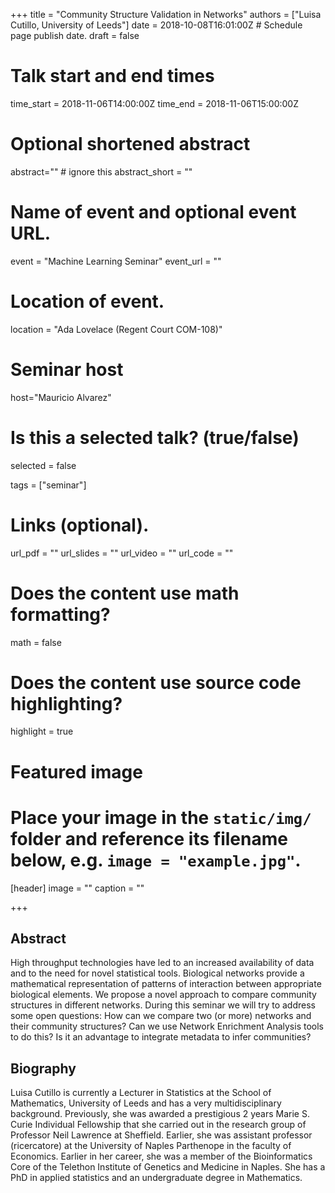 +++
title = "Community Structure Validation in Networks"
authors = ["Luisa Cutillo, University of Leeds"]
date = 2018-10-08T16:01:00Z  # Schedule page publish date.
draft = false

# Talk start and end times
time_start = 2018-11-06T14:00:00Z
time_end = 2018-11-06T15:00:00Z

# Optional shortened abstract
abstract="" # ignore this
abstract_short = ""

# Name of event and optional event URL.
event = "Machine Learning Seminar"
event_url = ""

# Location of event.
location = "Ada Lovelace (Regent Court COM-108)"

# Seminar host
host="Mauricio Alvarez"

# Is this a selected talk? (true/false)
selected = false

tags = ["seminar"]

# Links (optional).
url_pdf = ""
url_slides = ""
url_video = ""
url_code = ""

# Does the content use math formatting?
math = false

# Does the content use source code highlighting?
highlight = true

# Featured image
# Place your image in the `static/img/` folder and reference its filename below, e.g. `image = "example.jpg"`.
[header]
image = ""
caption = ""

+++

## Abstract

High throughput technologies have led to an increased availability of data and to the need for novel statistical tools. Biological networks provide a mathematical representation of patterns of interaction between appropriate biological elements. We propose a novel approach to compare community structures in different networks. During this seminar we will try to address some open questions: How can we compare two (or more) networks and their community structures? Can we use Network Enrichment Analysis tools to do this? Is it an advantage to integrate metadata to infer communities?

## Biography

Luisa Cutillo is currently a Lecturer in Statistics at the School of Mathematics, University of Leeds and has a very multidisciplinary background. Previously, she was awarded a prestigious 2 years Marie S. Curie Individual Fellowship that she carried out in the research group of Professor Neil Lawrence at Sheffield. Earlier, she was assistant professor (ricercatore) at the University of Naples Parthenope in the faculty of Economics. Earlier in her career, she was a member of the Bioinformatics Core of the Telethon Institute of Genetics and Medicine in Naples. She has a PhD in applied statistics and an undergraduate degree in Mathematics.
